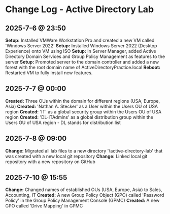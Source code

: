 # Change Log - Active Directory Lab

## 2025-7-6 @ 23:50

**Setup:** Installed VMWare Workstation Pro and created a new VM called 'Windows Server 2022'
**Setup:** Installed Windows Server 2022 (Desktop Experience) onto VM using ISO
**Setup:** In Server Manager, added Active Directory Domain Services and Group Policy Management as features to the server
**Setup:** Promoted server to the domain controller and added a new forest with the root domain name of ActiveDirectoryPractice.local
**Reboot:** Restarted VM to fully install new features.

## 2025-7-7 @ 00:00

**Created:** Three OUs within the domain for different regions (USA, Europe, Asia)
**Created:** 'Nathan A. Stecker' as a User within the Users OU of USA region
**Created:** 'IT' as a global security group within the Users OU of USA region
**Created:** 'DL-ITAdmins' as a global distribution group within the Users OU of USA region - DL stands for distribution list

## 2025-7-8 @ 09:00

**Change:** Migrated all lab files to a new directory '\active-directory-lab' that was created with a new local git repository
**Change:** Linked local git repository with a new repository on GitHub

## 2025-7-10 @ 15:55

**Change:** Changed names of established OUs (USA, Europe, Asia) to Sales, Accounting, IT
**Created:** A new Group Policy Object (GPO) called 'Password Policy' in the Group Policy Management Console (GPMC)
**Created:** A new GPO called 'Drive Mapping' in GPMC